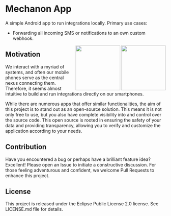 # Mechanon App

A simple Android app to run integrations locally. Primary use cases:

- Forwarding all incoming SMS or notifications to an own custom webhook.

  <img align="right" width="140" src="https://github.com/erdos/mechanon/assets/5559823/352f2b27-d97c-40c7-a3c6-3b3de837ad68"/>
  <img align="right" width="140" src="https://github.com/erdos/mechanon/assets/5559823/0c05b1a7-6a5c-47a7-a6a4-0552aa5cb6b0"/>

## Motivation

We interact with a myriad of systems, and often our mobile phones serve as the central nexus connecting them.
Therefore, it seems almost intuitive to build and run integrations directly on our smartphones.

While there are numerous apps that offer similar functionalities,
the aim of this project is to stand out as an open-source solution.
This means it is not only free to use, but you also have complete visibility into and control over the source code.
This open source is rooted in ensuring the safety of your data and providing transparency,
allowing you to verify and customize the application according to your needs.

## Contribution

Have you encountered a bug or perhaps have a brilliant feature idea? Excellent!
Please open an Issue to initiate a constructive discussion.
For those feeling adventurous and confident, we welcome Pull Requests to enhance this project.

## License

This project is released under the Eclipse Public License 2.0 license. See LICENSE.md file for details.
